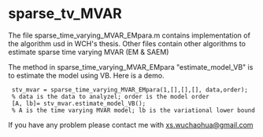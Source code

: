 # sparse_tv_MVAR
The file sparse_time_varying_MVAR_EMpara.m contains implementation of the algorithm usd in WCH's thesis.
Other files contain other algorithms to estimate sparse time varying MVAR (EM & SAEM)  

The method in sparse_time_varying_MVAR_EMpara "estimate_model_VB" is to estimate the model using VB. Here is a demo.

     stv_mvar = sparse_time_varying_MVAR_EMpara(1,[],[],[], data,order); 
     % data is the data to analyzel; order is the model order
     [A, lb]= stv_mvar.estimate_model_VB(); 
     % A is the time varying MVAR model; lb is the variational lower bound

If you have any problem please contact me with xs.wuchaohua@gmail.com 
